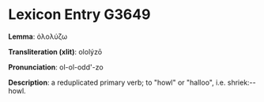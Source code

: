 # Lexicon Entry G3649

**Lemma**: ὀλολύζω

**Transliteration (xlit)**: ololýzō

**Pronunciation**: ol-ol-odd'-zo

**Description**:
a reduplicated primary verb; to "howl" or "halloo", i.e. shriek:--howl.

